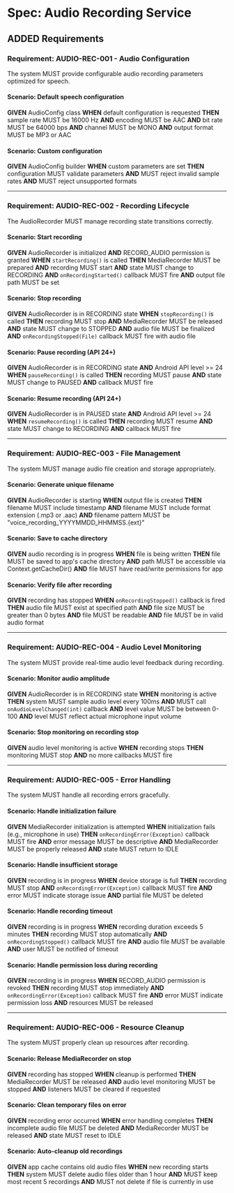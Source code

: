 # Spec: Audio Recording Service

## ADDED Requirements

### Requirement: AUDIO-REC-001 - Audio Configuration
The system MUST provide configurable audio recording parameters optimized for speech.

#### Scenario: Default speech configuration
**GIVEN** AudioConfig class
**WHEN** default configuration is requested
**THEN** sample rate MUST be 16000 Hz
**AND** encoding MUST be AAC
**AND** bit rate MUST be 64000 bps
**AND** channel MUST be MONO
**AND** output format MUST be MP3 or AAC

#### Scenario: Custom configuration
**GIVEN** AudioConfig builder
**WHEN** custom parameters are set
**THEN** configuration MUST validate parameters
**AND** MUST reject invalid sample rates
**AND** MUST reject unsupported formats

---

### Requirement: AUDIO-REC-002 - Recording Lifecycle
The AudioRecorder MUST manage recording state transitions correctly.

#### Scenario: Start recording
**GIVEN** AudioRecorder is initialized
**AND** RECORD_AUDIO permission is granted
**WHEN** `startRecording()` is called
**THEN** MediaRecorder MUST be prepared
**AND** recording MUST start
**AND** state MUST change to RECORDING
**AND** `onRecordingStarted()` callback MUST fire
**AND** output file path MUST be set

#### Scenario: Stop recording
**GIVEN** AudioRecorder is in RECORDING state
**WHEN** `stopRecording()` is called
**THEN** recording MUST stop
**AND** MediaRecorder MUST be released
**AND** state MUST change to STOPPED
**AND** audio file MUST be finalized
**AND** `onRecordingStopped(File)` callback MUST fire with audio file

#### Scenario: Pause recording (API 24+)
**GIVEN** AudioRecorder is in RECORDING state
**AND** Android API level >= 24
**WHEN** `pauseRecording()` is called
**THEN** recording MUST pause
**AND** state MUST change to PAUSED
**AND** callback MUST fire

#### Scenario: Resume recording (API 24+)
**GIVEN** AudioRecorder is in PAUSED state
**AND** Android API level >= 24
**WHEN** `resumeRecording()` is called
**THEN** recording MUST resume
**AND** state MUST change to RECORDING
**AND** callback MUST fire

---

### Requirement: AUDIO-REC-003 - File Management
The system MUST manage audio file creation and storage appropriately.

#### Scenario: Generate unique filename
**GIVEN** AudioRecorder is starting
**WHEN** output file is created
**THEN** filename MUST include timestamp
**AND** filename MUST include format extension (.mp3 or .aac)
**AND** filename pattern MUST be "voice_recording_YYYYMMDD_HHMMSS.{ext}"

#### Scenario: Save to cache directory
**GIVEN** audio recording is in progress
**WHEN** file is being written
**THEN** file MUST be saved to app's cache directory
**AND** path MUST be accessible via Context.getCacheDir()
**AND** file MUST have read/write permissions for app

#### Scenario: Verify file after recording
**GIVEN** recording has stopped
**WHEN** `onRecordingStopped()` callback is fired
**THEN** audio file MUST exist at specified path
**AND** file size MUST be greater than 0 bytes
**AND** file MUST be readable
**AND** file MUST be in valid audio format

---

### Requirement: AUDIO-REC-004 - Audio Level Monitoring
The system MUST provide real-time audio level feedback during recording.

#### Scenario: Monitor audio amplitude
**GIVEN** AudioRecorder is in RECORDING state
**WHEN** monitoring is active
**THEN** system MUST sample audio level every 100ms
**AND** MUST call `onAudioLevelChanged(int)` callback
**AND** level value MUST be between 0-100
**AND** level MUST reflect actual microphone input volume

#### Scenario: Stop monitoring on recording stop
**GIVEN** audio level monitoring is active
**WHEN** recording stops
**THEN** monitoring MUST stop
**AND** no more callbacks MUST fire

---

### Requirement: AUDIO-REC-005 - Error Handling
The system MUST handle all recording errors gracefully.

#### Scenario: Handle initialization failure
**GIVEN** MediaRecorder initialization is attempted
**WHEN** initialization fails (e.g., microphone in use)
**THEN** `onRecordingError(Exception)` callback MUST fire
**AND** error message MUST be descriptive
**AND** MediaRecorder MUST be properly released
**AND** state MUST return to IDLE

#### Scenario: Handle insufficient storage
**GIVEN** recording is in progress
**WHEN** device storage is full
**THEN** recording MUST stop
**AND** `onRecordingError(Exception)` callback MUST fire
**AND** error MUST indicate storage issue
**AND** partial file MUST be deleted

#### Scenario: Handle recording timeout
**GIVEN** recording is in progress
**WHEN** recording duration exceeds 5 minutes
**THEN** recording MUST stop automatically
**AND** `onRecordingStopped()` callback MUST fire
**AND** audio file MUST be available
**AND** user MUST be notified of timeout

#### Scenario: Handle permission loss during recording
**GIVEN** recording is in progress
**WHEN** RECORD_AUDIO permission is revoked
**THEN** recording MUST stop immediately
**AND** `onRecordingError(Exception)` callback MUST fire
**AND** error MUST indicate permission loss
**AND** resources MUST be released

---

### Requirement: AUDIO-REC-006 - Resource Cleanup
The system MUST properly clean up resources after recording.

#### Scenario: Release MediaRecorder on stop
**GIVEN** recording has stopped
**WHEN** cleanup is performed
**THEN** MediaRecorder MUST be released
**AND** audio level monitoring MUST be stopped
**AND** listeners MUST be cleared if requested

#### Scenario: Clean temporary files on error
**GIVEN** recording error occurred
**WHEN** error handling completes
**THEN** incomplete audio file MUST be deleted
**AND** MediaRecorder MUST be released
**AND** state MUST reset to IDLE

#### Scenario: Auto-cleanup old recordings
**GIVEN** app cache contains old audio files
**WHEN** new recording starts
**THEN** system MUST delete audio files older than 1 hour
**AND** MUST keep most recent 5 recordings
**AND** MUST not delete if file is currently in use

